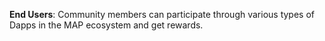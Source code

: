 **End Users**: Community members can participate through various types of Dapps in the MAP ecosystem and get rewards.
